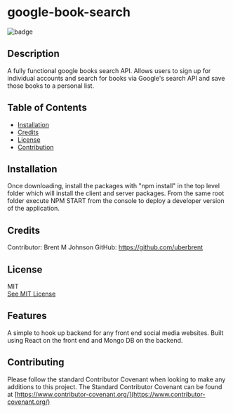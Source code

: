 # google-book-search

![badge](https://img.shields.io/badge/JavaScript-100%25-blue)

  ## Description
  A fully functional google books search API. Allows users to sign up for individual accounts and search for books
  via Google's search API and save those books to a personal list.

  ## Table of Contents

  * [Installation](#installation)
  * [Credits](#credits)
  * [License](#license)
  * [Contribution](#contributing)

  ## Installation
        
  Once downloading, install the packages with "npm install" in the top level folder which will install the client and server packages.
  From the same root folder execute NPM START from the console to deploy a developer version of the application.
  

  ## Credits
    
  Contributor: Brent M Johnson
  GitHub: https://github.com/uberbrent
      
  ## License
  MIT
  <br>
  [See MIT License](https://choosealicense.com/licenses/mit)

  ## Features
    
  A simple to hook up backend for any front end social media websites. Built using React on the front end and Mongo DB on the backend.

  ## Contributing
  
  Please follow the standard Contributor Covenant when looking to make any additions to this project. The Standard Contributor Covenant can be found at [https://www.contributor-covenant.org/](https://www.contributor-covenant.org/)
    
